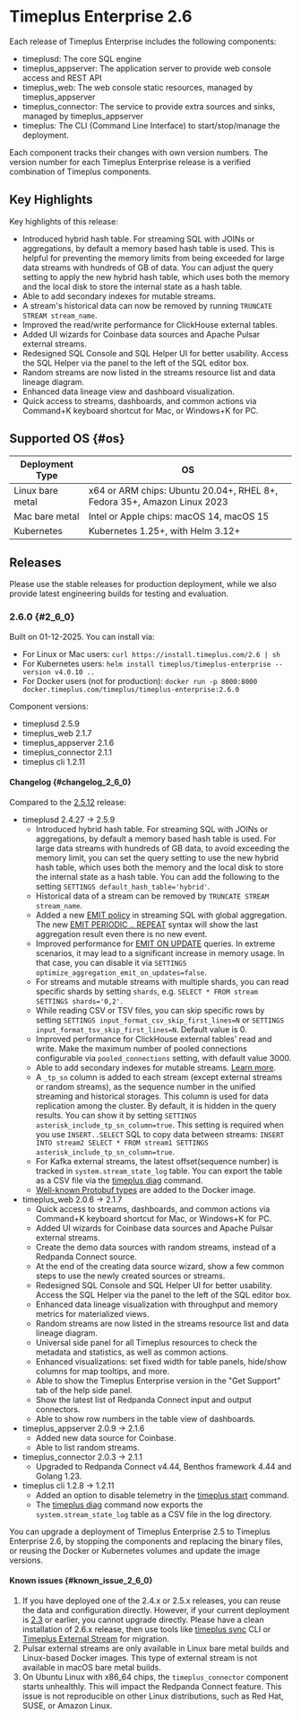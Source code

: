 # Timeplus Enterprise 2.6
Each release of Timeplus Enterprise includes the following components:

* timeplusd: The core SQL engine
* timeplus_appserver: The application server to provide web console access and REST API
* timeplus_web: The web console static resources, managed by timeplus_appserver
* timeplus_connector: The service to provide extra sources and sinks, managed by timeplus_appserver
* timeplus: The CLI (Command Line Interface) to start/stop/manage the deployment.

Each component tracks their changes with own version numbers. The version number for each Timeplus Enterprise release is a verified combination of Timeplus components.

## Key Highlights
Key highlights of this release:
* Introduced hybrid hash table. For streaming SQL with JOINs or aggregations, by default a memory based hash table is used. This is helpful for preventing the memory limits from being exceeded for large data streams with hundreds of GB of data. You can adjust the query setting to apply the new hybrid hash table, which uses both the memory and the local disk to store the internal state as a hash table.
* Able to add secondary indexes for mutable streams.
* A stream's historical data can now be removed by running `TRUNCATE STREAM stream_name`.
* Improved the read/write performance for ClickHouse external tables.
* Added UI wizards for Coinbase data sources and Apache Pulsar external streams.
* Redesigned SQL Console and SQL Helper UI for better usability. Access the SQL Helper via the panel to the left of the SQL editor box.
* Random streams are now listed in the streams resource list and data lineage diagram.
* Enhanced data lineage view and dashboard visualization.
* Quick access to streams, dashboards, and common actions via Command+K keyboard shortcut for Mac, or Windows+K for PC.

## Supported OS {#os}
|Deployment Type| OS |
|--|--|
|Linux bare metal| x64 or ARM chips: Ubuntu 20.04+, RHEL 8+, Fedora 35+, Amazon Linux 2023|
|Mac bare metal| Intel or Apple chips: macOS 14, macOS 15|
|Kubernetes|Kubernetes 1.25+, with Helm 3.12+|

## Releases
Please use the stable releases for production deployment, while we also provide latest engineering builds for testing and evaluation.

### 2.6.0 {#2_6_0}
Built on 01-12-2025. You can install via:
* For Linux or Mac users: `curl https://install.timeplus.com/2.6 | sh`
* For Kubernetes users: `helm install timeplus/timeplus-enterprise --version v4.0.10 ..`
* For Docker users (not for production): `docker run -p 8000:8000 docker.timeplus.com/timeplus/timeplus-enterprise:2.6.0`

Component versions:
* timeplusd 2.5.9
* timeplus_web 2.1.7
* timeplus_appserver 2.1.6
* timeplus_connector 2.1.1
* timeplus cli 1.2.11

#### Changelog {#changelog_2_6_0}

Compared to the [2.5.12](/enterprise-v2.5#2_5_12) release:
* timeplusd 2.4.27 -> 2.5.9
  * Introduced hybrid hash table. For streaming SQL with JOINs or aggregations, by default a memory based hash table is used. For large data streams with hundreds of GB data, to avoid exceeding the memory limit, you can set the query setting to use the new hybrid hash table, which uses both the memory and the local disk to store the internal state as a hash table. You can add the following to the setting `SETTINGS default_hash_table='hybrid'`.
  * Historical data of a stream can be removed by `TRUNCATE STREAM stream_name`.
  * Added a new [EMIT policy](/query-syntax#emit) in streaming SQL with global aggregation. The new [EMIT PERIODIC .. REPEAT](/query-syntax#emit_periodic_repeat) syntax will show the last aggregation result even there is no new event.
  * Improved performance for [EMIT ON UPDATE](/query-syntax#emit_on_update) queries. In extreme scenarios, it may lead to a significant increase in memory usage. In that case, you can disable it via `SETTINGS optimize_aggregation_emit_on_updates=false`.
  * For streams and mutable streams with multiple shards, you can read specific shards by setting `shards`, e.g. `SELECT * FROM stream SETTINGS shards='0,2'`.
  * While reading CSV or TSV files, you can skip specific rows by setting `SETTINGS input_format_csv_skip_first_lines=N` or `SETTINGS input_format_tsv_skip_first_lines=N`. Default value is 0.
  * Improved performance for ClickHouse external tables' read and write. Make the maximum number of pooled connections configurable via `pooled_connections` setting, with default value 3000.
  * Able to add secondary indexes for mutable streams. [Learn more](/sql-alter-stream#add-index).
  * A `_tp_sn` column is added to each stream (except external streams or random streams), as the sequence number in the unified streaming and historical storages. This column is used for data replication among the cluster. By default, it is hidden in the query results. You can show it by setting `SETTINGS asterisk_include_tp_sn_column=true`. This setting is required when you use `INSERT..SELECT` SQL to copy data between streams: `INSERT INTO stream2 SELECT * FROM stream1 SETTINGS asterisk_include_tp_sn_column=true`.
  * For Kafka external streams, the latest offset(sequence number) is tracked in `system.stream_state_log` table. You can export the table as a CSV file via the [timeplus diag](/cli-diag) command.
  * [Well-known Protobuf types](https://protobuf.dev/reference/protobuf/google.protobuf/) are added to the Docker image.
* timeplus_web 2.0.6 -> 2.1.7
  * Quick access to streams, dashboards, and common actions via Command+K keyboard shortcut for Mac, or Windows+K for PC.
  * Added UI wizards for Coinbase data sources and Apache Pulsar external streams.
  * Create the demo data sources with random streams, instead of a Redpanda Connect source.
  * At the end of the creating data source wizard, show a few common steps to use the newly created sources or streams.
  * Redesigned SQL Console and SQL Helper UI for better usability. Access the SQL Helper via the panel to the left of the SQL editor box.
  * Enhanced data lineage visualization with throughput and memory metrics for materialized views.
  * Random streams are now listed in the streams resource list and data lineage diagram.
  * Universal side panel for all Timeplus resources to check the metadata and statistics, as well as common actions.
  * Enhanced visualizations: set fixed width for table panels, hide/show columns for map tooltips, and more.
  * Able to show the Timeplus Enterprise version in the "Get Support" tab of the help side panel.
  * Show the latest list of Redpanda Connect input and output connectors.
  * Able to show row numbers in the table view of dashboards.
* timeplus_appserver 2.0.9 -> 2.1.6
  * Added new data source for Coinbase.
  * Able to list random streams.
* timeplus_connector 2.0.3 -> 2.1.1
  * Upgraded to Redpanda Connect v4.44, Benthos framework 4.44 and Golang 1.23.
* timeplus cli 1.2.8 -> 1.2.11
  * Added an option to disable telemetry in the [timeplus start](/cli-start) command.
  * The [timeplus diag](/cli-diag) command now exports the `system.stream_state_log` table as a CSV file in the log directory.

You can upgrade a deployment of Timeplus Enterprise 2.5 to Timeplus Enterprise 2.6, by stopping the components and replacing the binary files, or reusing the Docker or Kubernetes volumes and update the image versions.

#### Known issues {#known_issue_2_6_0}
1. If you have deployed one of the 2.4.x or 2.5.x releases, you can reuse the data and configuration directly. However, if your current deployment is [2.3](/enterprise-v2.3) or earlier, you cannot upgrade directly. Please have a clean installation of 2.6.x release, then use tools like [timeplus sync](/cli-sync) CLI or [Timeplus External Stream](/timeplus-external-stream) for migration.
2. Pulsar external streams are only available in Linux bare metal builds and Linux-based Docker images. This type of external stream is not available in macOS bare metal builds.
3. On Ubuntu Linux with x86_64 chips, the `timeplus_connector` component starts unhealthly. This will impact the Redpanda Connect feature. This issue is not reproducible on other Linux distributions, such as Red Hat, SUSE, or Amazon Linux.
